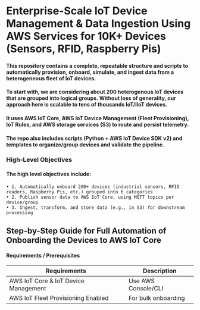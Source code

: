 # Enterprise-Scale IoT Device Management & Data Ingestion Using AWS Services for 10K+ Devices (Sensors, RFID, Raspberry Pis) 

#### This repository contains a complete, repeatable structure and scripts to automatically provision, onboard, simulate, and ingest data from a heterogeneous fleet of IoT devices. 

#### To start with, we are considering about 200 heterogenous IoT devices that are grouped into logical groups. Without loss of generality, our approach here is scalable to tens of thousands IoT/IIoT devices.  

#### It uses AWS IoT Core, AWS IoT Device Management (Fleet Provisioning), IoT Rules, and AWS storage services (S3) to route and persist telemetry. 

#### The repo also includes scripts (Python + AWS IoT Device SDK v2) and templates to organize/group devices and validate the pipeline.

### High-Level Objectives

#### The high level objectives include:
    • 1. Automatically onboard 200+ devices (industrial sensors, RFID readers, Raspberry Pis, etc.) grouped into 6 categories
    • 2. Publish sensor data to AWS IoT Core, using MQTT topics per device/group
    • 3. Ingest, transform, and store data (e.g., in S3) for downstream processing

## Step-by-Step Guide for Full Automation of Onboarding the Devices to AWS IoT Core
#### Requirements / Prerequisites


| Requirements | Description| 
|---|---|
| AWS IoT Core & IoT Device Management | Use AWS Console/CLI | 
| AWS IoT Fleet Provisioning Enabled | For bulk onboarding |
  

   
